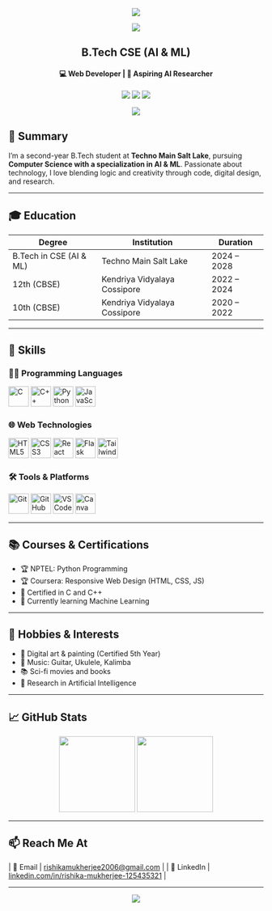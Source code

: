 <!-- Wave Banner -->
<p align="center">
  <img src="https://capsule-render.vercel.app/api?type=waving&color=8e44ad&height=120&section=header"/>
</p>

<!-- Name & Title -->
<div align="center">

  <img src="https://img.shields.io/badge/-Hi%2C%20I'm%20Rishika%20Mukherjee!-8e44ad?style=for-the-badge&logoColor=white&logo=github&colorA=white&colorB=8e44ad" />

  <h2>B.Tech CSE (AI & ML)</h2>
  <h4>💻 Web Developer | 🧠 Aspiring AI Researcher</h4>

  <img src="https://img.shields.io/badge/AI%20Enthusiast-6c5ce7?style=for-the-badge&logo=openai&logoColor=white" />
  <img src="https://img.shields.io/badge/Web%20Dev-00cec9?style=for-the-badge&logo=javascript&logoColor=white" />
  <img src="https://img.shields.io/badge/Coding%20Learner-f39c12?style=for-the-badge&logo=python&logoColor=white" />

</div>

<!-- Subtle divider -->
<p align="center">
  <img src="https://capsule-render.vercel.app/api?type=waving&color=8e44ad&height=80&section=footer"/>
</p>



## 🧾 Summary

I’m a second-year B.Tech student at **Techno Main Salt Lake**, pursuing **Computer Science with a specialization in AI & ML**. Passionate about technology, I love blending logic and creativity through code, digital design, and research.

---

## 🎓 Education

| Degree | Institution | Duration |
|--------|-------------|----------|
| B.Tech in CSE (AI & ML) | Techno Main Salt Lake | 2024 – 2028 |
| 12th (CBSE) | Kendriya Vidyalaya Cossipore | 2022 – 2024 |
| 10th (CBSE) | Kendriya Vidyalaya Cossipore | 2020 – 2022 |

---

## 💼 Skills

### 👩‍💻 Programming Languages

<p align="left">
  <img src="https://cdn.jsdelivr.net/gh/devicons/devicon/icons/c/c-original.svg" height="40" alt="C"/>
  <img src="https://cdn.jsdelivr.net/gh/devicons/devicon/icons/cplusplus/cplusplus-original.svg" height="40" alt="C++"/>
  <img src="https://cdn.jsdelivr.net/gh/devicons/devicon/icons/python/python-original.svg" height="40" alt="Python"/>
  <img src="https://cdn.jsdelivr.net/gh/devicons/devicon/icons/javascript/javascript-original.svg" height="40" alt="JavaScript"/>
</p>

### 🌐 Web Technologies

<p align="left">
  <img src="https://cdn.jsdelivr.net/gh/devicons/devicon/icons/html5/html5-original.svg" height="40" alt="HTML5"/>
  <img src="https://cdn.jsdelivr.net/gh/devicons/devicon/icons/css3/css3-original.svg" height="40" alt="CSS3"/>
  <img src="https://cdn.jsdelivr.net/gh/devicons/devicon/icons/react/react-original.svg" height="40" alt="React"/>
  <img src="https://cdn.jsdelivr.net/gh/devicons/devicon/icons/flask/flask-original.svg" height="40" alt="Flask"/>
  <img src="https://cdn.jsdelivr.net/gh/devicons/devicon/icons/tailwindcss/tailwindcss-plain.svg" height="40" alt="Tailwind CSS"/>
</p>

### 🛠️ Tools & Platforms

<p align="left">
  <img src="https://cdn.jsdelivr.net/gh/devicons/devicon/icons/git/git-original.svg" height="40" alt="Git"/>
  <img src="https://cdn.jsdelivr.net/gh/devicons/devicon/icons/github/github-original.svg" height="40" alt="GitHub"/>
  <img src="https://cdn.jsdelivr.net/gh/devicons/devicon/icons/vscode/vscode-original.svg" height="40" alt="VS Code"/>
  <img src="https://cdn.jsdelivr.net/gh/devicons/devicon/icons/canva/canva-original.svg" height="40" alt="Canva"/>
</p>

---

## 📚 Courses & Certifications

- 🏆 NPTEL: Python Programming  
- 🏆 Coursera: Responsive Web Design (HTML, CSS, JS)  
- 📜 Certified in C and C++  
- 📖 Currently learning Machine Learning  

---

## 🎨 Hobbies & Interests

- 🎨 Digital art & painting (Certified 5th Year)  
- 🎵 Music: Guitar, Ukulele, Kalimba  
- 📚 Sci-fi movies and books  
- 🧪 Research in Artificial Intelligence  

---

## 📈 GitHub Stats

<p align="center">
  <img src="https://github-readme-stats.vercel.app/api?username=your-github-username&show_icons=true&theme=gruvbox" height="150" />
  <img src="https://github-readme-streak-stats.herokuapp.com?user=your-github-username&theme=gruvbox" height="150"/>
</p>

---

## 📫 Reach Me At

| 📧 Email   | [rishikamukherjee2006@gmail.com](mailto:rishikamukherjee2006@gmail.com) |
| 💼 LinkedIn | [linkedin.com/in/rishika-mukherjee-125435321](https://linkedin.com/in/rishika-mukherjee-125435321) |

---

<p align="center">
  <img src="https://capsule-render.vercel.app/api?type=waving&color=0abde3&height=100&section=footer"/>
</p>
